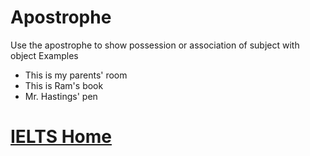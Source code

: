 # Apostrophe
Use the apostrophe to show possession or association of subject with object
Examples
- This is my parents' room
- This is Ram's book
- Mr. Hastings' pen

# [IELTS Home](index.html)
